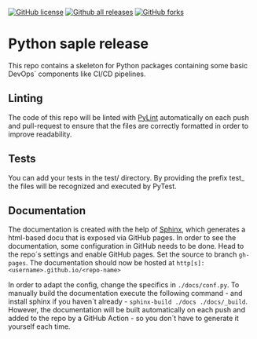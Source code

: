 [![GitHub license](https://img.shields.io/github/license/TrisNol/python-sample-package.svg)](https://github.com/TrisNol/python-sample-package/blob/master/LICENSE)
[![Github all releases](https://img.shields.io/github/downloads/TrisNol/python-sample-package/total.svg)](https://github.com/users/TrisNol/packages/container/package/python-sample-package)
[![GitHub forks](https://img.shields.io/github/forks/TrisNol/python-sample-package.svg?style=social&label=Fork&maxAge=2592000)](https://github.com/TrisNol/python-sample-package)
# Python saple release
This repo contains a skeleton for Python packages containing some basic DevOps´ components like CI/CD pipelines.

## Linting
The code of this repo will be linted with [PyLint](https://pylint.org/) automatically on each push and pull-request to ensure that the files are correctly formatted in order to improve readability.

## Tests
You can add your tests in the test/ directory. By providing the prefix test_ the files will be recognized and executed by PyTest.

## Documentation
The documentation is created with the help of [Sphinx](https://www.sphinx-doc.org/en/master/), which generates a html-based docu that is exposed via GitHub pages. In order to see the documentation, some configuration in GitHub needs to be done. Head to the repo´s settings and enable GitHub pages. Set the source to branch `gh-pages`. The documentation should now be hosted at `http[s]:<username>.github.io/<repo-name>`

In order to adapt the config, change the specifics in ```./docs/conf.py```.
To manually build the documentation execute the following command - and install sphinx if you haven´t already - ```sphinx-build ./docs ./docs/_build```.
However, the documentation will be built automatically on each push and added to the repo by a GitHub Action - so you don´t have to generate it yourself each time.